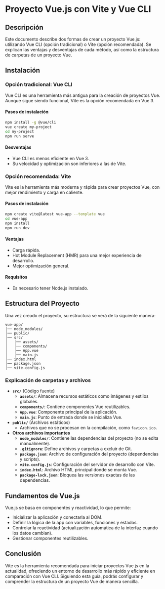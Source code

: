 # Proyecto Vue.js con Vite y Vue CLI

## Descripción
Este documento describe dos formas de crear un proyecto Vue.js: utilizando Vue CLI (opción tradicional) o Vite (opción recomendada). Se explican las ventajas y desventajas de cada método, así como la estructura de carpetas de un proyecto Vue.

## Instalación

### Opción tradicional: Vue CLI
Vue CLI es una herramienta más antigua para la creación de proyectos Vue. Aunque sigue siendo funcional, Vite es la opción recomendada en Vue 3.

#### Pasos de instalación
```sh
npm install -g @vue/cli
vue create my-project
cd my-project
npm run serve
```

#### Desventajas
- Vue CLI es menos eficiente en Vue 3.
- Su velocidad y optimización son inferiores a las de Vite.

### Opción recomendada: Vite
Vite es la herramienta más moderna y rápida para crear proyectos Vue, con mejor rendimiento y carga en caliente.

#### Pasos de instalación
```sh
npm create vite@latest vue-app --template vue
cd vue-app
npm install
npm run dev
```

#### Ventajas
- Carga rápida.
- Hot Module Replacement (HMR) para una mejor experiencia de desarrollo.
- Mejor optimización general.

#### Requisitos
- Es necesario tener Node.js instalado.

## Estructura del Proyecto

Una vez creado el proyecto, su estructura se verá de la siguiente manera:

```
vue-app/
│── node_modules/
│── public/
│── src/
│   │── assets/
│   │── components/
│   │── App.vue
│   │── main.js
│── index.html
│── package.json
│── vite.config.js
```

### Explicación de carpetas y archivos
- **`src/`** (Código fuente)
  - **`assets/`**: Almacena recursos estáticos como imágenes y estilos globales.
  - **`components/`**: Contiene componentes Vue reutilizables.
  - **`App.vue`**: Componente principal de la aplicación.
  - **`main.js`**: Punto de entrada donde se inicializa Vue.
- **`public/`** (Archivos estáticos)
  - Archivos que no se procesan en la compilación, como `favicon.ico`.
- **Otros archivos importantes**
  - **`node_modules/`**: Contiene las dependencias del proyecto (no se edita manualmente).
  - **`.gitignore`**: Define archivos y carpetas a excluir de Git.
  - **`package.json`**: Archivo de configuración del proyecto (dependencias y scripts).
  - **`vite.config.js`**: Configuración del servidor de desarrollo con Vite.
  - **`index.html`**: Archivo HTML principal donde se monta Vue.
  - **`package-lock.json`**: Bloquea las versiones exactas de las dependencias.

## Fundamentos de Vue.js
Vue.js se basa en componentes y reactividad, lo que permite:
- Inicializar la aplicación y conectarla al DOM.
- Definir la lógica de la app con variables, funciones y estados.
- Controlar la reactividad (actualización automática de la interfaz cuando los datos cambian).
- Gestionar componentes reutilizables.

## Conclusión
Vite es la herramienta recomendada para iniciar proyectos Vue.js en la actualidad, ofreciendo un entorno de desarrollo más rápido y eficiente en comparación con Vue CLI. Siguiendo esta guía, podrás configurar y comprender la estructura de un proyecto Vue de manera sencilla.

